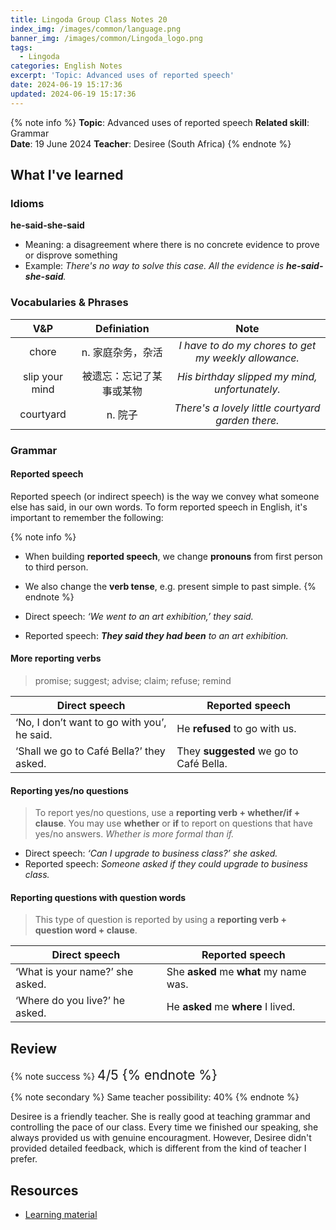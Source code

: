 ```yaml
---
title: Lingoda Group Class Notes 20
index_img: /images/common/language.png
banner_img: /images/common/Lingoda_logo.png
tags:
  - Lingoda
categories: English Notes
excerpt: 'Topic: Advanced uses of reported speech'
date: 2024-06-19 15:17:36
updated: 2024-06-19 15:17:36
---
```


{% note info %}
**Topic**: Advanced uses of reported speech
**Related skill**: Grammar  
**Date**: 19 June 2024
**Teacher**: Desiree (South Africa)
{% endnote %}

## What I've learned

### Idioms
**he-said-she-said**
- Meaning: a disagreement where there is no concrete evidence to prove or disprove something
- Example: *There's no way to solve this case. All the evidence is **he-said-she-said**.*

### Vocabularies & Phrases

|      V&P       |       Definiation        |                         Note                         |
| :------------: | :----------------------: | :--------------------------------------------------: |
|     chore      |    n. 家庭杂务，杂活     | *I have to do my chores to get my weekly allowance.* |
| slip your mind | 被遗忘：忘记了某事或某物 |    *His birthday slipped my mind, unfortunately.*    |
|   courtyard    |         n.	院子          |  *There's a lovely little courtyard garden there.*   |

### Grammar

#### Reported speech
Reported speech (or indirect speech) is the way we convey what someone else has said, in our own words. To form reported speech in English, it's important to remember the following: 

{% note info %}
- When building **reported speech**, we change **pronouns** from first person to third person.
- We also change the **verb tense**, e.g. present simple to past simple.
{% endnote %}

- Direct speech: *‘We went to an art exhibition,’ they said.*
- Reported speech: ***They said they had been** to an art exhibition.*

#### More reporting verbs
> promise; suggest; advise; claim; refuse; remind

| Direct speech                               | Reported speech                     |
| ------------------------------------------- | ----------------------------------- |
| ‘No, I don’t want to go with you’, he said. | He **refused** to go with us.           |
| ‘Shall we go to Café Bella?’ they asked.    | They **suggested** we go to Café Bella. |

#### Reporting yes/no questions
> To report yes/no questions, use a **reporting verb + whether/if + clause**. You may use **whether** or **if** to report on questions that have yes/no answers. *Whether is more formal than if.*
- Direct speech: *‘Can I upgrade to business class?’ she asked.*
- Reported speech: *Someone asked if they could upgrade to business class.*

#### Reporting questions with question words
> This type of question is reported by using a **reporting verb + question word + clause**.

| Direct speech                   | Reported speech                |
| ------------------------------- | ------------------------------ |
| ‘What is your name?’ she asked. | She **asked** me **what** my name was. |
| ‘Where do you live?’ he asked.  | He **asked** me **where** I lived.     |

## Review

{% note success %}
<span style="font-size:1.5em;">
4/5
<span>
{% endnote %}

{% note secondary %}
<span style="font-size:1em;">
Same teacher possibility: 40%
<span>
{% endnote %}

Desiree is a friendly teacher. She is really good at teaching grammar and controlling the pace of our class. Every time we finished our speaking, she always provided us with genuine encouragment. However, Desiree didn't provided detailed feedback, which is different from the kind of teacher I prefer.

## Resources
- [Learning material](https://learn.lingoda.com/english/learning-materials/6666e09f609ec/source/download)

